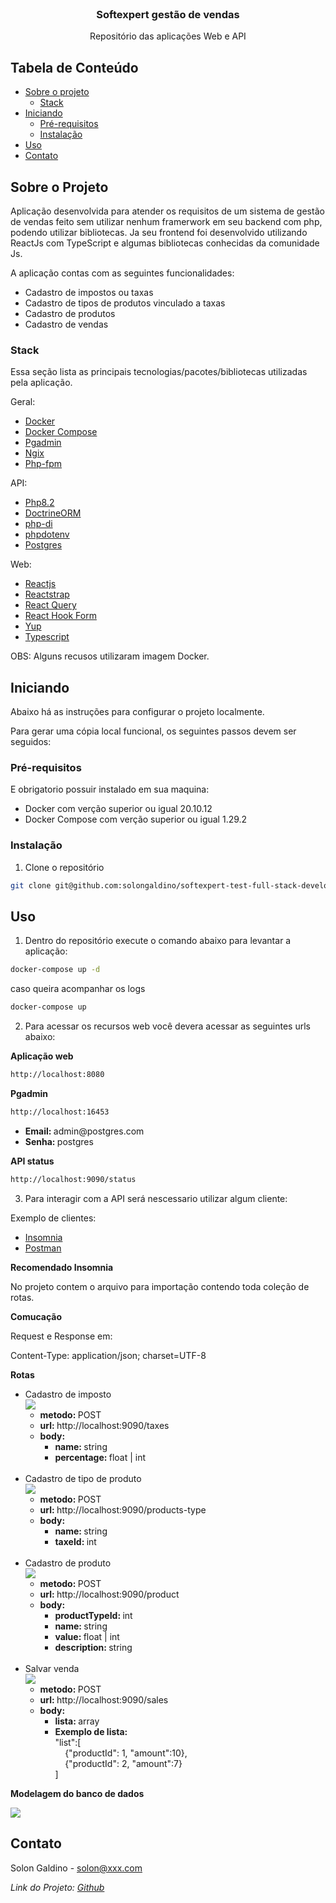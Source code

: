 <!-- PROJECT LOGO -->
<br />
<p align="center">

  <h3 align="center">Softexpert gestão de vendas</h3>

  <p align="center">
    Repositório das aplicações Web e API
    <br />
  </p>
</p>

## Tabela de Conteúdo

- [Sobre o projeto](#sobre-o-projeto)
  - [Stack](#stack)
- [Iniciando](#iniciando)
  - [Pré-requisitos](#pré-requisitos)
  - [Instalação](#instalação)
- [Uso](#uso)
- [Contato](#contato)

<!-- ABOUT THE PROJECT -->

## Sobre o Projeto

Aplicação desenvolvida para atender os requisitos de um sistema de gestão de vendas feito sem utilizar nenhum framerwork em seu backend com php, podendo utilizar bibliotecas. Ja seu frontend foi desenvolvido utilizando ReactJs com TypeScript e algumas bibliotecas conhecidas da comunidade Js.

A aplicação contas com as seguintes funcionalidades:

<ul>
  <li>Cadastro de impostos ou taxas</li>
  <li>Cadastro de tipos de produtos vinculado a taxas</li>
  <li>Cadastro de produtos</li>
  <li>Cadastro de vendas</li>
</ul>

### Stack

Essa seção lista as principais tecnologias/pacotes/bibliotecas utilizadas pela aplicação.

Geral:

- [Docker](https://www.docker.com/)
- [Docker Compose](https://docs.docker.com/compose/compose-file/)
- [Pgadmin](https://www.pgadmin.org/)
- [Ngix](https://www.nginx.com/)
- [Php-fpm](https://www.php.net/manual/pt_BR/install.fpm.php)

API:

- [Php8.2](https://www.php.net/)
- [DoctrineORM](https://www.doctrine-project.org/)
- [php-di](https://php-di.org/)
- [phpdotenv](https://github.com/vlucas/phpdotenv)
- [Postgres](https://www.postgresql.org/)

Web:

- [Reactjs](https://react.dev/)
- [Reactstrap](https://reactstrap.github.io/)
- [React Query](https://github.com/TanStack/query)
- [React Hook Form](https://reactstrap.github.io/)
- [Yup](https://github.com/jquense/yup)
- [Typescript](https://www.typescriptlang.org/)

OBS: Alguns recusos utilizaram imagem Docker.

## Iniciando

Abaixo há as instruções para configurar o projeto localmente.

Para gerar uma cópia local funcional, os seguintes passos devem ser seguidos:

### Pré-requisitos

E obrigatorio possuir instalado em sua maquina:

<ul>
  <li>Docker com verção superior ou igual 20.10.12</li>
  <li>Docker Compose com verção superior ou igual 1.29.2</li>
</ul>

### Instalação

1. Clone o repositório

```sh
git clone git@github.com:solongaldino/softexpert-test-full-stack-developer.git

```

## Uso

1. Dentro do repositório execute o comando abaixo para levantar a aplicação:

```sh
docker-compose up -d
```

caso queira acompanhar os logs

```sh
docker-compose up
```

2. Para acessar os recursos web você devera acessar as seguintes urls abaixo:

**Aplicação web**

```sh
http://localhost:8080
```

**Pgadmin**

```sh
http://localhost:16453
```

<ul>
  <li><strong>Email: </strong>admin@postgres.com</li>
  <li><strong>Senha: </strong>postgres</li>
</ul>

**API status**

```sh
http://localhost:9090/status
```

3. Para interagir com a API será nescessario utilizar algum cliente:

Exemplo de clientes:

- [Insomnia](https://insomnia.rest/)
- [Postman](https://www.postman.com/)

**Recomendado Insomnia**

No projeto contem o arquivo para importação contendo toda coleção de rotas.

**Comucação**

Request e Response em:

Content-Type: application/json; charset=UTF-8

**Rotas**

<ul>
  <li>
    Cadastro de imposto
    <br/>
    <img src="/doc/cadastro-de-imposto.png">
    <br/>
    <ul>
      <li><strong>metodo: </strong>POST</li>
      <li><strong>url: </strong>http://localhost:9090/taxes</li>
      <li>
        <strong>body: </strong>
        <br/>
        <ul>
          <li><strong>name: </strong>string</li>
          <li><strong>percentage: </strong>float | int</li>
        </ul>
      </li>
    </ul>
  </li>
  <br/>
  <li>
    Cadastro de tipo de produto
    <br/>
    <img src="/doc/cadastro-de-tipo-de-produto.png">
    <br/>
    <ul>
      <li><strong>metodo: </strong>POST</li>
      <li><strong>url: </strong>http://localhost:9090/products-type</li>
      <li>
        <strong>body: </strong>
        <br/>
        <ul>
          <li><strong>name: </strong>string</li>
          <li><strong>taxeId: </strong>int</li>
        </ul>
      </li>
    </ul>
  </li>
  <br/>
  <li>
    Cadastro de produto
    <br/>
    <img src="/doc/cadastro-de-produto.png">
    <br/>
    <ul>
      <li><strong>metodo: </strong>POST</li>
      <li><strong>url: </strong>http://localhost:9090/product</li>
      <li>
        <strong>body: </strong>
        <br/>
        <ul>
          <li><strong>productTypeId: </strong>int</li>
          <li><strong>name: </strong>string</li>
          <li><strong>value: </strong>float | int</li>
          <li><strong>description: </strong>string</li>
        </ul>
      </li>
    </ul>
  </li>
  <br/>
  <li>
    Salvar venda
    <br/>
    <img src="/doc/cadastro-de-venda.png">
    <br/>
    <ul>
      <li><strong>metodo: </strong>POST</li>
      <li><strong>url: </strong>http://localhost:9090/sales</li>
      <li>
        <strong>body: </strong>
        <br/>
        <ul>
          <li><strong>lista: </strong>array</li>
          <li><strong>Exemplo de lista: </strong>
          <br/>
          "list":[
            <br/>
            &nbsp;&nbsp;&nbsp;&nbsp;{"productId": 1, "amount":10},
            <br/>
            &nbsp;&nbsp;&nbsp;&nbsp;{"productId": 2, "amount":7}
            <br/>
            ]
          </li>
        </ul>
      </li>
    </ul>
  </li>
</ul>

**Modelagem do banco de dados**

![](/doc/shcema-db.png)

<!-- CONTACT -->

## Contato

Solon Galdino - solon@xxx.com

_Link do Projeto: [Github](https://github.com/solongaldino/softexpert-test-full-stack-developer)_

